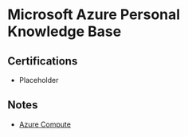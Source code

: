# Microsoft Azure Personal Knowledge Base

## Certifications

- Placeholder

## Notes

- [Azure Compute](/tech/cloud/azure_compute.md)

